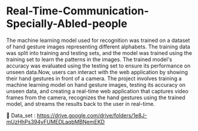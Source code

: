 # Real-Time-Communication-Specially-Abled-people
The machine learning model used for recognition was trained on a dataset of hand gesture images representing different alphabets. The training data was split into training and testing sets, and the model was trained using the training set to learn the patterns in the images. The trained model's accuracy was evaluated using the testing set to ensure its performance on unseen data.Now, users can interact with the web application by showing their hand gestures in front of a camera. 
 The project involves training a machine learning model on hand gesture images, testing its accuracy on unseen data, and creating a real-time web application that captures video frames from the camera, recognizes the hand gestures using the trained model, and streams the results back to the user in real-time.


🔗 Data_set : https://drive.google.com/drive/folders/1e8J-mUzHhPs394yFUMEDLaqbMBNemEKD
